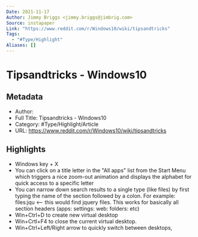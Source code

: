 ```yaml
---
Date: 2021-11-17
Author: Jimmy Briggs <jimmy.briggs@jimbrig.com>
Source: instapaper
Link: "https://www.reddit.com/r/Windows10/wiki/tipsandtricks"
Tags:
  - "#Type/Highlight"
Aliases: []
---
```


# Tipsandtricks - Windows10

## Metadata

* Author: 
* Full Title: Tipsandtricks - Windows10
* Category: #Type/Highlight/Article
* URL: https://www.reddit.com/r/Windows10/wiki/tipsandtricks

## Highlights

* Windows key + X
* You can click on a title letter in the "All apps" list from the Start Menu which triggers a nice zoom-out animation and displays the alphabet for quick access to a specific letter
* You can narrow down search results to a single type (like files) by first typing the name of the section followed by a colon. For example:
  files:jqu \<-- this would find jquery files.
  This works for basically all section headers (apps: settings: web: folders: etc)
* Win+Ctrl+D to create new virtual desktop
* Win+Crtl+F4 to close the current virtual desktop.
* Win+Ctrl+Left/Right arrow to quickly switch between desktops,
